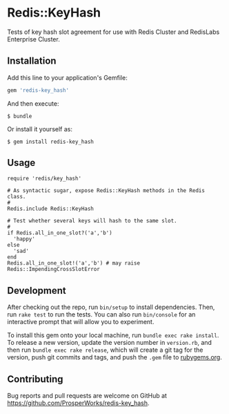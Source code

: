 # Redis::KeyHash

Tests of key hash slot agreement for use with Redis Cluster and
RedisLabs Enterprise Cluster.

## Installation

Add this line to your application's Gemfile:

```ruby
gem 'redis-key_hash'
```

And then execute:

    $ bundle

Or install it yourself as:

    $ gem install redis-key_hash

## Usage

    require 'redis/key_hash'
    
    # As syntactic sugar, expose Redis::KeyHash methods in the Redis class.
    #
    Redis.include Redis::KeyHash
    
    # Test whether several keys will hash to the same slot.
    #
    if Redis.all_in_one_slot?('a','b')
      'happy'
    else
      'sad'
    end
    Redis.all_in_one_slot!('a','b') # may raise Redis::ImpendingCrossSlotError

## Development

After checking out the repo, run `bin/setup` to install
dependencies. Then, run `rake test` to run the tests. You can also run
`bin/console` for an interactive prompt that will allow you to
experiment.

To install this gem onto your local machine, run `bundle exec rake
install`. To release a new version, update the version number in
`version.rb`, and then run `bundle exec rake release`, which will
create a git tag for the version, push git commits and tags, and push
the `.gem` file to [rubygems.org](https://rubygems.org).

## Contributing

Bug reports and pull requests are welcome on GitHub at
https://github.com/ProsperWorks/redis-key_hash.

